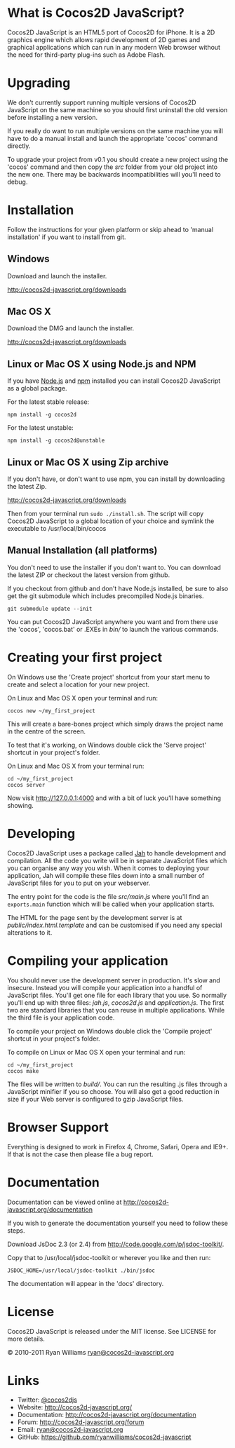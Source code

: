 What is Cocos2D JavaScript?
===========================

Cocos2D JavaScript is an HTML5 port of Cocos2D for iPhone.
It is a 2D graphics engine which allows rapid development of 2D games and
graphical applications which can run in any modern Web browser without the need
for third-party plug-ins such as Adobe Flash.

Upgrading
=========

We don't currently support running multiple versions of Cocos2D JavaScript on
the same machine so you should first uninstall the old version before installing
a new version.

If you really do want to run multiple versions on the same machine you will
have to do a manual install and launch the appropriate 'cocos' command
directly.

To upgrade your project from v0.1 you should create a new project using the
'cocos' command and then copy the _src_ folder from your old project into the
new one. There may be backwards incompatibilities will you'll need to debug.

Installation
============

Follow the instructions for your given platform or skip ahead to 'manual
installation' if you want to install from git.

Windows
-------

Download and launch the installer.

<http://cocos2d-javascript.org/downloads>

Mac OS X
--------

Download the DMG and launch the installer.

<http://cocos2d-javascript.org/downloads>

Linux or Mac OS X using Node.js and NPM
---------------------------------------

If you have [Node.js][nodejs] and [npm][npm] installed you can install Cocos2D
JavaScript as a global package.

For the latest stable release:

    npm install -g cocos2d

For the latest unstable:

    npm install -g cocos2d@unstable

Linux or Mac OS X using Zip archive
-----------------------------------

If you don't have, or don't want to use npm, you can install by downloading the
latest Zip.

<http://cocos2d-javascript.org/downloads>

Then from your terminal run `sudo ./install.sh`. The script will copy Cocos2D
JavaScript to a global location of your choice and symlink the executable to
/usr/local/bin/cocos

Manual Installation (all platforms)
-----------------------------------

You don't need to use the installer if you don't want to. You can download the
latest ZIP or checkout the latest version from github.

If you checkout from github and don't have Node.js installed, be sure to also
get the git submodule which includes precompiled Node.js binaries.

    git submodule update --init

You can put Cocos2D JavaScript anywhere you want and from there use the
'cocos', 'cocos.bat' or .EXEs in _bin/_ to launch the various commands.

Creating your first project
===========================

On Windows use the 'Create project' shortcut from your start menu to create and
select a location for your new project.

On Linux and Mac OS X open your terminal and run:

    cocos new ~/my_first_project

This will create a bare-bones project which simply draws the project name in the
centre of the screen.

To test that it's working, on Windows double click the 'Serve project' shortcut
in your project's folder.

On Linux and Mac OS X from your terminal run:

    cd ~/my_first_project
    cocos server

Now visit http://127.0.0.1:4000 and with a bit of luck you'll have something
showing.

Developing
==========

Cocos2D JavaScript uses a package called [Jah][jah] to handle development and
compilation. All the code you write will be in separate JavaScript files which
you can organise any way you wish. When it comes to deploying your application,
Jah will compile these files down into a small number of JavaScript files for
you to put on your webserver.

The entry point for the code is the file _src/main.js_ where you'll find an
`exports.main` function which will be called when your application starts.

The HTML for the page sent by the development server is at
_public/index.html.template_ and can be customised if you need any special
alterations to it.

Compiling your application
==========================

You should never use the development server in production. It's slow and
insecure. Instead you will compile your application into a handful of
JavaScript files. You'll get one file for each library that you use. So
normally you'll end up with three files: _jah.js_, _cocos2d.js_ and
_application.js_. The first two are standard libraries that you can reuse in
multiple applications. While the third file is your application code.

To compile your project on Windows double click the 'Compile project' shortcut in your
project's folder.

To compile on Linux or Mac OS X open your terminal and run:

    cd ~/my_first_project
    cocos make

The files will be written to _build/_. You can run the resulting .js files
through a JavaScript minifier if you so choose. You will also get a good
reduction in size if your Web server is configured to gzip JavaScript files.

Browser Support
===============

Everything is designed to work in Firefox 4, Chrome, Safari, Opera and IE9+. If
that is not the case then please file a bug report.

Documentation
=============

Documentation can be viewed online at <http://cocos2d-javascript.org/documentation>

If you wish to generate the documentation yourself you need to follow these steps.

Download JsDoc 2.3 (or 2.4) from <http://code.google.com/p/jsdoc-toolkit/>.

Copy that to /usr/local/jsdoc-toolkit or wherever you like and then run:

    JSDOC_HOME=/usr/local/jsdoc-toolkit ./bin/jsdoc

The documentation will appear in the 'docs' directory.

License
=======

Cocos2D JavaScript is released under the MIT license. See LICENSE for more details.

© 2010-2011 Ryan Williams <ryan@cocos2d-javascript.org>

Links
=====

* Twitter: [@cocos2djs](http://twitter.com/cocos2djs)
* Website: <http://cocos2d-javascript.org/>
* Documentation: <http://cocos2d-javascript.org/documentation>
* Forum: <http://cocos2d-javascript.org/forum>
* Email: <ryan@cocos2d-javascript.org>
* GitHub: <https://github.com/ryanwilliams/cocos2d-javascript>


[jah]: https://github.com/ryanwilliams/jah
[nodejs]: http://nodejs.org
[npm]: http://npmjs.org
